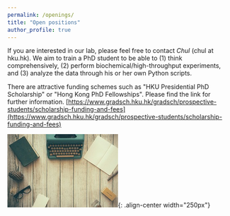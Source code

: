 ```yaml
---
permalink: /openings/
title: "Open positions"
author_profile: true
---
```

If you are interested in our lab, please feel free to contact *Chul* (chul at hku.hk). We aim to train a PhD student to be able to (1) think comprehensively, (2) perform biochemical/high-throughput experiments, and (3) analyze the data through his or her own Python scripts.

There are attractive funding schemes such as "HKU Presidential PhD Scholarship" or "Hong Kong PhD Fellowships". Please find the link for further information. [https://www.gradsch.hku.hk/gradsch/prospective-students/scholarship-funding-and-fees](https://www.gradsch.hku.hk/gradsch/prospective-students/scholarship-funding-and-fees)
  
![image-center](/assets/images/officephoto2.jpg){: .align-center width="250px"}  
